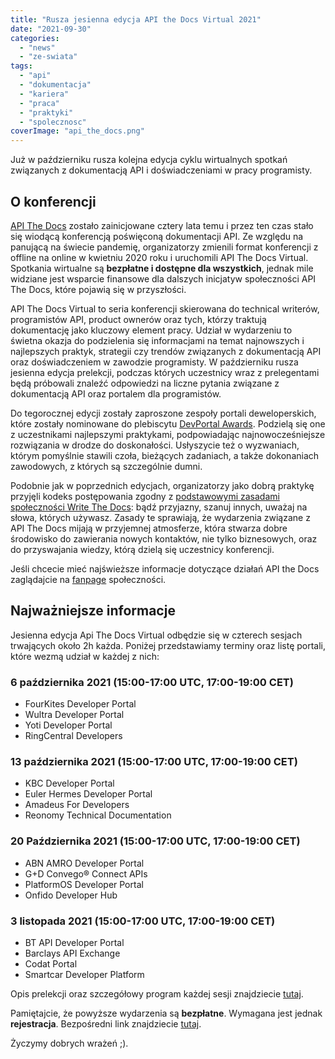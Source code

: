 ```yaml
---
title: "Rusza jesienna edycja API the Docs Virtual 2021"
date: "2021-09-30"
categories:
  - "news"
  - "ze-swiata"
tags:
  - "api"
  - "dokumentacja"
  - "kariera"
  - "praca"
  - "praktyki"
  - "spolecznosc"
coverImage: "api_the_docs.png"
---
```


Już w październiku rusza kolejna edycja cyklu wirtualnych spotkań związanych z dokumentacją API i doświadczeniami w pracy programisty.

## O konferencji

[API The Docs](https://apithedocs.org/) zostało zainicjowane cztery lata temu i przez ten czas stało się wiodącą konferencją poświęconą dokumentacji API. Ze względu na panującą na świecie pandemię, organizatorzy zmienili format konferencji z offline na online w kwietniu 2020 roku i uruchomili API The Docs Virtual. Spotkania wirtualne są **bezpłatne i dostępne dla wszystkich**, jednak mile widziane jest wsparcie finansowe dla dalszych inicjatyw społeczności API The Docs, które pojawią się w przyszłości.

API The Docs Virtual to seria konferencji skierowana do technical writerów, programistów API, product ownerów oraz tych, którzy traktują dokumentację jako kluczowy element pracy. Udział w wydarzeniu to świetna okazja do podzielenia się informacjami na temat najnowszych i najlepszych praktyk, strategii czy trendów związanych z dokumentacją API oraz doświadczeniem w zawodzie programisty. W październiku rusza jesienna edycja prelekcji, podczas których uczestnicy wraz z prelegentami będą próbowali znaleźć odpowiedzi na liczne pytania związane z dokumentacją API oraz portalem dla programistów.

Do tegorocznej edycji zostały zaproszone zespoły portali deweloperskich, które zostały nominowane do plebiscytu [DevPortal Awards](https://devportalawards.org/). Podzielą się one z uczestnikami najlepszymi praktykami, podpowiadając najnowocześniejsze rozwiązania w drodze do doskonałości. Usłyszycie też o wyzwaniach, którym pomyślnie stawili czoła, bieżących zadaniach, a także dokonaniach zawodowych, z których są szczególnie dumni.

Podobnie jak w poprzednich edycjach, organizatorzy jako dobrą praktykę przyjęli kodeks postępowania zgodny z [podstawowymi zasadami społeczności Write The Docs](https://www.writethedocs.org/code-of-conduct/): bądź przyjazny, szanuj innych, uważaj na słowa, których używasz. Zasady te sprawiają, że wydarzenia związane z API The Docs mijają w przyjemnej atmosferze, która stwarza dobre środowisko do zawierania nowych kontaktów, nie tylko biznesowych, oraz do przyswajania wiedzy, którą dzielą się uczestnicy konferencji.

Jeśli chcecie mieć najświeższe informacje dotyczące działań API the Docs zaglądajcie na [fanpage](https://www.facebook.com/APItheDocsConferences) społeczności.

## Najważniejsze informacje

Jesienna edycja Api The Docs Virtual odbędzie się w czterech sesjach trwających około 2h każda. Poniżej przedstawiamy terminy oraz listę portali, które wezmą udział w każdej z nich:

### 6 października 2021 (15:00-17:00 UTC, 17:00-19:00 CET)

- FourKites Developer Portal
- Wultra Developer Portal
- Yoti Developer Portal
- RingCentral Developers

### 13 października 2021 (15:00-17:00 UTC, 17:00-19:00 CET)

- KBC Developer Portal
- Euler Hermes Developer Portal
- Amadeus For Developers
- Reonomy Technical Documentation

### 20 Października 2021 **(15:00-17:00 UTC, 17:00-19:00 CET)**

- ABN AMRO Developer Portal
- G+D Convego® Connect APIs
- PlatformOS Developer Portal
- Onfido Developer Hub

### 3 listopada 2021 **(15:00-17:00 UTC, 17:00-19:00 CET)**

- BT API Developer Portal
- Barclays API Exchange
- Codat Portal
- Smartcar Developer Platform

Opis prelekcji oraz szczegółowy program każdej sesji znajdziecie [tutaj](https://apithedocs.org/virtual-2021).

Pamiętajcie, że powyższe wydarzenia są **bezpłatne**. Wymagana jest jednak **rejestracja**. Bezpośredni link znajdziecie [tutaj](https://www.eventbrite.com/e/api-the-docs-2021-fall-season-tickets-173241930277).

Życzymy dobrych wrażeń ;).
